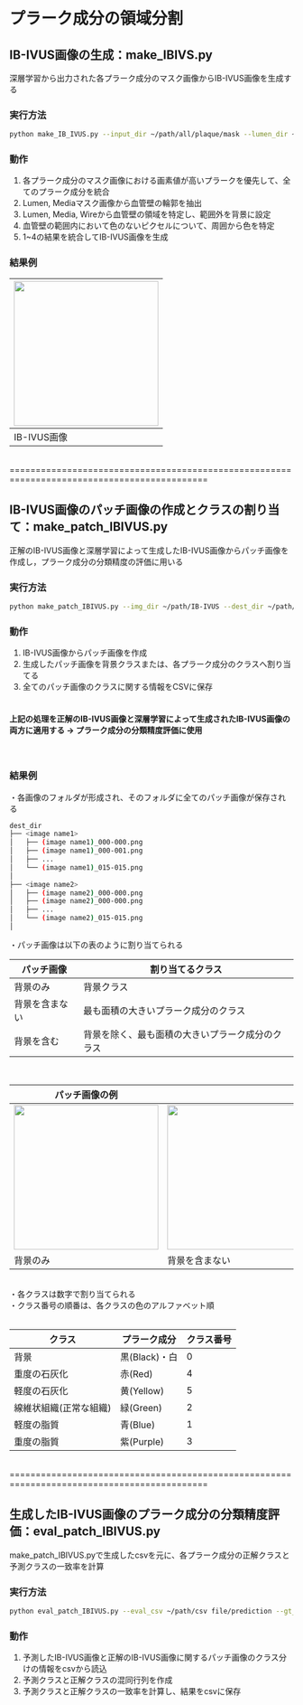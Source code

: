 # プラーク成分の領域分割
## IB-IVUS画像の生成：make_IBIVS.py
深層学習から出力された各プラーク成分のマスク画像からIB-IVUS画像を生成する
### 実行方法
```bash
python make_IB_IVUS.py --input_dir ~/path/all/plaque/mask --lumen_dir ~/path/lumen/mask --media_dir ~/path/media/mask --wire_dir ~/path/wire/mask --dest_dir ~path/output
```
### 動作
1. 各プラーク成分のマスク画像における画素値が高いプラークを優先して、全てのプラーク成分を統合<br>
2. Lumen, Mediaマスク画像から血管壁の輪郭を抽出<br>
3. Lumen, Media, Wireから血管壁の領域を特定し、範囲外を背景に設定<br>
4. 血管壁の範囲内において色のないピクセルについて、周囲から色を特定<br>
5. 1~4の結果を統合してIB-IVUS画像を生成<br>

### 結果例
|<img src = "https://github.com/RyoTakeshita0910/IVUS-2024/assets/104045526/0a7056b6-ba33-4686-9caf-44f3f4f00c42.png" width="256" height="256">|
|---|
|IB-IVUS画像|


<br>
============================================================================================
<br>

## IB-IVUS画像のパッチ画像の作成とクラスの割り当て：make_patch_IBIVUS.py
正解のIB-IVUS画像と深層学習によって生成したIB-IVUS画像からパッチ画像を作成し，プラーク成分の分類精度の評価に用いる
### 実行方法
```bash
python make_patch_IBIVUS.py --img_dir ~/path/IB-IVUS --dest_dir ~/path/output --csv_name output csv file name
```

### 動作
1. IB-IVUS画像からパッチ画像を作成<br>
2. 生成したパッチ画像を背景クラスまたは、各プラーク成分のクラスへ割り当てる<br>
3. 全てのパッチ画像のクラスに関する情報をCSVに保存<br><br>

#### 上記の処理を正解のIB-IVUS画像と深層学習によって生成されたIB-IVUS画像の両方に適用する -> プラーク成分の分類精度評価に使用

<br>

### 結果例
・各画像のフォルダが形成され、そのフォルダに全てのパッチ画像が保存される
```bash
dest_dir
├── <image name1>
│   ├── (image name1)_000-000.png
│   ├── (image name1)_000-001.png
│   ├── ...
│   └── (image name1)_015-015.png
│   
├── <image name2>
│   ├── (image name2)_000-000.png
│   ├── (image name2)_000-000.png
│   ├── ...
│   └── (image name2)_015-015.png
│    
```
・パッチ画像は以下の表のように割り当てられる<br>

|パッチ画像|割り当てるクラス|
|---|---|
|背景のみ|背景クラス|
|背景を含まない|最も面積の大きいプラーク成分のクラス|
|背景を含む|背景を除く、最も面積の大きいプラーク成分のクラス|

<br>

|パッチ画像の例|||
|---|---|---|
|<img src="https://github.com/RyoTakeshita0910/IVUS-2024/assets/104045526/1e44298c-8f56-4ac0-b751-7abf03511c47.png" width="256" height="256">|<img src="https://github.com/RyoTakeshita0910/IVUS-2024/assets/104045526/16b7e10a-b0d8-4fb3-b5cb-9cf6695946e7.png" width="256" height="256">|<img src="https://github.com/RyoTakeshita0910/IVUS-2024/assets/104045526/a3aca23f-407c-411a-b308-e996718e2fde.png" width="256" height="256">|
|背景のみ|背景を含まない|背景を含む|

<br>
・各クラスは数字で割り当てられる<br>
・クラス番号の順番は、各クラスの色のアルファベット順<br>
<br>

|クラス|プラーク成分|クラス番号|
|---|---|---|
|背景|黒(Black)・白|0|
|重度の石灰化|赤(Red)|4|
|軽度の石灰化|黄(Yellow)|5|
|線維状組織(正常な組織)|緑(Green)|2|
|軽度の脂質|青(Blue)|1|
|重度の脂質|紫(Purple)|3|

<br>
============================================================================================
<br>

## 生成したIB-IVUS画像のプラーク成分の分類精度評価：eval_patch_IBIVUS.py
make_patch_IBIVUS.pyで生成したcsvを元に、各プラーク成分の正解クラスと予測クラスの一致率を計算
### 実行方法
```bash
python eval_patch_IBIVUS.py --eval_csv ~/path/csv file/prediction --gt_csv ~/path/csv file/ground-truth --out_csv ~/path/csv file/output
```

### 動作
1. 予測したIB-IVUS画像と正解のIB-IVUS画像に関するパッチ画像のクラス分けの情報をcsvから読込<br>
2. 予測クラスと正解クラスの混同行列を作成<br>
3. 予測クラスと正解クラスの一致率を計算し、結果をcsvに保存<br>
